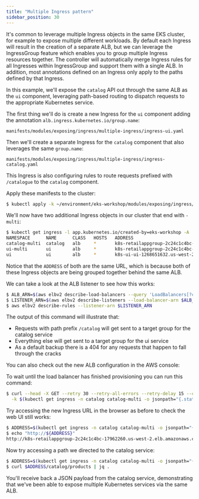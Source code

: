 ```yaml
---
title: "Multiple Ingress pattern"
sidebar_position: 30
---
```


It's common to leverage multiple Ingress objects in the same EKS cluster, for example to expose multiple different workloads. By default each Ingress will result in the creation of a separate ALB, but we can leverage the IngressGroup feature which enables you to group multiple Ingress resources together. The controller will automatically merge Ingress rules for all Ingresses within IngressGroup and support them with a single ALB. In addition, most annotations defined on an Ingress only apply to the paths defined by that Ingress.

In this example, we'll expose the `catalog` API out through the same ALB as the `ui` component, leveraging path-based routing to dispatch requests to the appropriate Kubernetes service.

The first thing we'll do is create a new Ingress for the `ui` component adding the annotation `alb.ingress.kubernetes.io/group.name`:

```file
manifests/modules/exposing/ingress/multiple-ingress/ingress-ui.yaml
```

Then we'll create a separate Ingress for the `catalog` component that also leverages the same `group.name`:

```file
manifests/modules/exposing/ingress/multiple-ingress/ingress-catalog.yaml
```

This Ingress is also configuring rules to route requests prefixed with `/catalogue` to the `catalog` component.

Apply these manifests to the cluster:

```bash wait=60
$ kubectl apply -k ~/environment/eks-workshop/modules/exposing/ingress/multiple-ingress
```

We'll now have two additional Ingress objects in our cluster that end with `-multi`:

```bash
$ kubectl get ingress -l app.kubernetes.io/created-by=eks-workshop -A
NAMESPACE      NAME      CLASS   HOSTS   ADDRESS                                                              PORTS   AGE
catalog-multi  catalog   alb     *       k8s-retailappgroup-2c24c1c4bc-17962260.us-west-2.elb.amazonaws.com   80      2m21s
ui-multi       ui        alb     *       k8s-retailappgroup-2c24c1c4bc-17962260.us-west-2.elb.amazonaws.com   80      2m21s
ui             ui        alb     *       k8s-ui-ui-1268651632.us-west-2.elb.amazonaws.com                     80      4m3s
```

Notice that the `ADDRESS` of both are the same URL, which is because both of these Ingress objects are being grouped together behind the same ALB.

We can take a look at the ALB listener to see how this works:

```bash
$ ALB_ARN=$(aws elbv2 describe-load-balancers --query 'LoadBalancers[?contains(LoadBalancerName, `k8s-retailappgroup`) == `true`].LoadBalancerArn' | jq -r '.[0]')
$ LISTENER_ARN=$(aws elbv2 describe-listeners --load-balancer-arn $ALB_ARN | jq -r '.Listeners[0].ListenerArn')
$ aws elbv2 describe-rules --listener-arn $LISTENER_ARN
```

The output of this command will illustrate that:

- Requests with path prefix `/catalog` will get sent to a target group for the catalog service
- Everything else will get sent to a target group for the ui service
- As a default backup there is a 404 for any requests that happen to fall through the cracks

You can also check out the new ALB configuration in the AWS console:

<ConsoleButton url="https://console.aws.amazon.com/ec2/home#LoadBalancers:tag:ingress.k8s.aws/stack=retail-app-group;sort=loadBalancerName" service="ec2" label="Open EC2 console"/>

To wait until the load balancer has finished provisioning you can run this command:

```bash timeout=180
$ curl --head -X GET --retry 30 --retry-all-errors --retry-delay 15 --connect-timeout 30 --max-time 60 \
  -k $(kubectl get ingress -n catalog catalog-multi -o jsonpath="{.status.loadBalancer.ingress[*].hostname}")
```

Try accessing the new Ingress URL in the browser as before to check the web UI still works:

```bash
$ ADDRESS=$(kubectl get ingress -n catalog catalog-multi -o jsonpath="{.status.loadBalancer.ingress[*].hostname}")
$ echo "http://${ADDRESS}"
http://k8s-retailappgroup-2c24c1c4bc-17962260.us-west-2.elb.amazonaws.com
```

Now try accessing a path we directed to the catalog service:

```bash
$ ADDRESS=$(kubectl get ingress -n catalog catalog-multi -o jsonpath="{.status.loadBalancer.ingress[*].hostname}")
$ curl $ADDRESS/catalog/products | jq .
```

You'll receive back a JSON payload from the catalog service, demonstrating that we've been able to expose multiple Kubernetes services via the same ALB.
